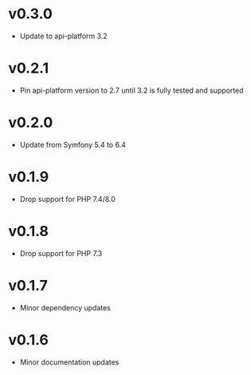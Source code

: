 # v0.3.0

* Update to api-platform 3.2

# v0.2.1

* Pin api-platform version to 2.7 until 3.2 is fully tested and supported

# v0.2.0

* Update from Symfony 5.4 to 6.4

# v0.1.9

* Drop support for PHP 7.4/8.0

# v0.1.8

* Drop support for PHP 7.3

# v0.1.7

* Minor dependency updates

# v0.1.6

* Minor documentation updates
